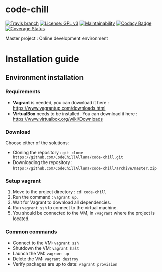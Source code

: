 # code-chill

[![Travis branch](https://img.shields.io/travis/CodeChillAlluna/code-chill/master.svg?style=flat-square)](https://travis-ci.org/CodeChillAlluna/code-chill)
[![License: GPL v3](https://img.shields.io/badge/License-GPL%20v3-blue.svg)](https://github.com/CodeChillAlluna/code-chill/blob/master/LICENSE)
[![Maintainability](https://api.codeclimate.com/v1/badges/b61e96a6f14db189b5b1/maintainability)](https://codeclimate.com/github/CodeChillAlluna/code-chill/maintainability)
[![Codacy Badge](https://api.codacy.com/project/badge/Grade/3373b12b915d4be68943182e1c2ff979)](https://www.codacy.com/app/Lulu300/code-chill?utm_source=github.com&amp;utm_medium=referral&amp;utm_content=CodeChillAlluna/code-chill&amp;utm_campaign=Badge_Grade)
[![Coverage Status](https://coveralls.io/repos/github/CodeChillAlluna/code-chill/badge.svg?branch=master)](https://coveralls.io/github/CodeChillAlluna/code-chill?branch=master)

Master project : Online development environment

# Installation guide
## Environment installation
### Requirements
* **Vagrant** is needed, you can download it here : 
https://www.vagrantup.com/downloads.html
* **VirtualBox** needs to be installed. You can download it here : https://www.virtualbox.org/wiki/Downloads
### Download
Choose either of the solutions:
- Cloning the repository : `git clone https://github.com/CodeChillAlluna/code-chill.git`
- Downloading the repository : `https://github.com/CodeChillAlluna/code-chill/archive/master.zip`

### Setup vagrant
1. Move to the project directory : `cd code-chill`
2. Run the command : `vagrant up`.
2. Wait for Vagrant to download all dependencies.
3. Run `vagrant ssh` to connect to the virtual machine.
4. You should be connected to the VM, in `/vagrant` where the project is located.
### Common commands
- Connect to the VM: `vagrant ssh`
- Shutdown the VM: `vagrant halt`
- Launch the VM: `vagrant up`
- Delete the VM: `vagrant destroy`
- Verify packages are up to date: `vagrant provision`
